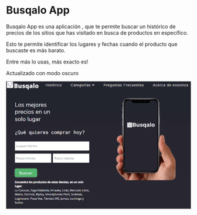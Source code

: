 # Busqalo App

Busqalo App es una aplicación , que te permite buscar un histórico de precios de los sitios que has visitado en busca de productos en especifico.

Esto te permite identificar los lugares y fechas cuando el producto que buscaste es más barato.

Entre más lo usas, más exacto es!

Actualizado con modo oscuro

![Busqalo App](./assets/busqalo.png)
